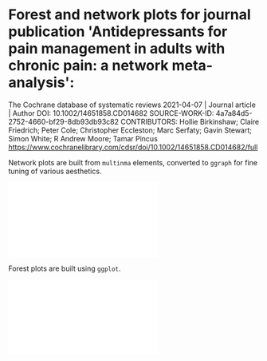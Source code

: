 # Forest and network plots for journal publication 'Antidepressants for pain management in adults with chronic pain: a network meta‐analysis':

The Cochrane database of systematic reviews
2021-04-07 | Journal article | Author
DOI: 10.1002/14651858.CD014682
SOURCE-WORK-ID: 4a7a84d5-2752-4660-bf29-8db93db93c82
CONTRIBUTORS: Hollie Birkinshaw; Claire Friedrich; Peter Cole; Christopher Eccleston; Marc Serfaty; Gavin Stewart; Simon White; R Andrew Moore; Tamar Pincus
https://www.cochranelibrary.com/cdsr/doi/10.1002/14651858.CD014682/full

Network plots are built from `multinma` elements, converted to `ggraph` for fine tuning of various aesthetics.

![Example of network plot.](/forest-network-plots/Network%20plots/Plots/adverse_events.pdf)

Forest plots are built using `ggplot`.

![Example of forest plot.](/forest-network-plots/Forest%20plots/Plots/adverse_events_ADs.pdf)
